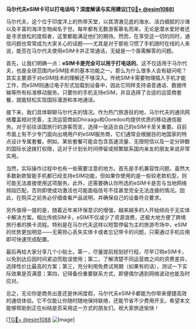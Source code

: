 **马尔代夫eSIM卡可以打电话吗？深度解读与实用建议[[TG💪+ @esim1088](https://t.me/s/esim1088)]**

马尔代夫，这个位于印度洋上的热带天堂，以其清澈见底的海水、洁白细腻的沙滩以及丰富的海洋生物闻名于世。每年都有无数游客慕名而来，无论是潜水爱好者还是寻求放松的度假者，这里都能满足他们的期待。然而，在享受这一切的同时，通信问题也常常成为大家关心的话题——尤其是对于那些习惯了手机随时在线的人来说，能否在马尔代夫使用eSIM卡并正常通话，无疑是一个亟需解答的问题。

首先，让我们明确一点：**eSIM卡是完全可以用于打电话的**。这不仅适用于马尔代夫，也是全球范围内eSIM技术的基本功能之一。那么为什么很多人会有疑问呢？其实主要源于对eSIM技术的理解还不够深入。传统SIM卡需要物理插入手机才能工作，而eSIM则通过电子形式加载到设备中，因此它同样支持语音通话、数据传输等所有标准移动服务。只要你的手机支持eSIM，并且选择了合适的运营商套餐，就能轻松实现国际漫游和本地通话。

接下来，我们具体聊聊马尔代夫的情况。作为热门旅游目的地，马尔代夫的通讯网络覆盖相对完善，主流运营商如Dhiraagu和Ooredoo均提供优质的移动通信服务。对于前往该国旅行的游客而言，选择一张适合自己的eSIM卡至关重要。目前市面上有不少专门面向出境用户的eSIM服务商，它们通常会根据目的地国家的特点设计专属套餐。例如，某些套餐可能会包含高速流量、无限短信以及一定分钟数的国际长途拨打权限，这对于计划长时间停留或频繁联系国内亲友的朋友来说非常实用。

当然，实际操作过程中也有一些需要注意的地方。首先是手机兼容性问题。虽然大多数新款智能手机都已经支持eSIM功能，但如果你使用的是一些较老款机型，则可能无法直接使用这项服务。此外，还需要确认你所选的eSIM卡是否与当地网络频段匹配，否则即使成功激活也可能面临信号不佳甚至完全无法连接的情况。因此，在购买之前务必仔细查看产品说明，并确保自己的设备符合要求。

另外值得一提的是，随着近年来环保意识的增强，越来越多的人开始倾向于无实体卡解决方案。相比传统SIM卡，eSIM不仅减少了资源浪费，还极大地方便了跨境旅行者的换卡流程。特别是在马尔代夫这样以短暂停留为主的旅游市场中，eSIM的优势更加明显——无需担心丢失实体卡或者忘记带卡的问题，只需通过手机应用即可快速完成配置。

最后再给大家分享几个小贴士。第一，尽量提前规划好行程，尽早订购eSIM卡，以免到达后因时间紧迫而耽误使用；第二，了解清楚不同运营商之间的资费差异，选择性价比最高的方案；第三，充分利用免费试用期（如果有的话），测试一下实际效果是否满意；第四，记得备份重要联系方式，即便偶尔遇到网络波动也能及时应对。

总之，无论你是商务出差还是休闲度假，马尔代夫eSIM卡都能为你带来便捷高效的通信体验。它不仅能让你随时随地保持联络，还能节省不少费用开支。希望本文能够帮助到正在纠结是否采用这一方式的朋友们，祝大家旅途愉快！

[[TG💪+ @esim1088](https://t.me/s/esim1088) ![Image](https://i.postimg.cc/4NQfJmqS/Snipaste-2025-05-13-00-14-12.png)]